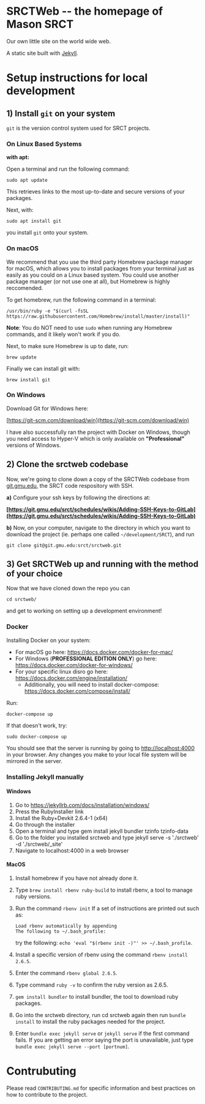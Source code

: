 # SRCTWeb -- the homepage of Mason SRCT

Our own little site on the world wide web.

A static site built with [Jekyll](https://jekyllrb.com/).

# Setup instructions for local development

## 1) Install `git` on your system

`git` is the version control system used for SRCT projects.

### On Linux Based Systems

**with apt:**

Open a terminal and run the following command:

    sudo apt update

This retrieves links to the most up-to-date and secure versions of your packages.

Next, with:

    sudo apt install git

you install `git` onto your system.

### On macOS

We recommend that you use the third party Homebrew package manager for macOS,
which allows you to install packages from your terminal just as easily as you
could on a Linux based system. You could use another package manager (or not
use one at all), but Homebrew is highly reccomended.

To get homebrew, run the following command in a terminal:

    /usr/bin/ruby -e "$(curl -fsSL https://raw.githubusercontent.com/Homebrew/install/master/install)"

**Note**: You do NOT need to use `sudo` when running any Homebrew commands, and
it likely won't work if you do.

Next, to make sure Homebrew is up to date, run:

    brew update

Finally we can install git with:

    brew install git

### On Windows

Download Git for Windows here:

[https://git-scm.com/download/win](https://git-scm.com/download/win)

I have also successfully ran the project with Docker on Windows, though you need
access to Hyper-V which is only available on **"Professional"** versions of Windows.

## 2) Clone the srctweb codebase

Now, we're going to clone down a copy of the SRCTWeb codebase from [git.gmu.edu](https://git.gmu.edu/srct/srctweb),
the SRCT code respository with SSH.

**a)** Configure your ssh keys by following the directions at:

**[https://git.gmu.edu/srct/schedules/wikis/Adding-SSH-Keys-to-GitLab](https://git.gmu.edu/srct/schedules/wikis/Adding-SSH-Keys-to-GitLab)**

**b)** Now, on your computer, navigate to the directory in which you want to download the project (ie. perhaps one called `~/development/SRCT`), and run

    git clone git@git.gmu.edu:srct/srctweb.git

## 3) Get SRCTWeb up and running with the method of your choice

Now that we have cloned down the repo you can

    cd srctweb/

and get to working on setting up a development environment!

### Docker

Installing Docker on your system:

* For macOS go here: https://docs.docker.com/docker-for-mac/
* For Windows (**PROFESSIONAL EDITION ONLY**) go here: https://docs.docker.com/docker-for-windows/
* For your specific linux disro go here: https://docs.docker.com/engine/installation/
  * Additionally, you will need to install docker-compose: https://docs.docker.com/compose/install/

Run:

    docker-compose up

If that doesn't work, try:

    sudo docker-compose up

You should see that the server is running by going to [http://localhost:4000](http://localhost:4000) in your browser. Any changes you make to your local file system will be mirrored in the server.

### Installing Jekyll manually

#### Windows

1. Go to https://jekyllrb.com/docs/installation/windows/
2. Press the RubyInstaller link
3. Install the Ruby+Devkit 2.6.4-1 (x64)
4. Go through the installer
5. Open a terminal and type gem install jekyll bundler tzinfo tzinfo-data
6. Go to the folder you installed srctweb and type jekyll serve -s './srctweb' -d './srctweb/_site'
9. Navigate to localhost:4000 in a web browser

#### MacOS

1. Install homebrew if you have not already done it.
2. Type `brew install rbenv ruby-build` to install rbenv, a tool to manage ruby versions.
3. Run the command `rbenv init`
    If a set of instructions are printed out such as:
     ```
     Load rbenv automatically by appending
     The following to ~/.bash_profile:
     ```
    
    try the following: `echo 'eval "$(rbenv init -)"' >> ~/.bash_profile`.
4. Install a specific version of rbenv using the command `rbenv install 2.6.5`.
5. Enter the command `rbenv global 2.6.5`.
6. Type command `ruby -v` to confirm the ruby version as 2.6.5.
7. `gem install bundler` to install bundler, the tool to download ruby packages.
8. Go into the srctweb directory, run cd srctweb again then run `bundle install` to
    install the ruby packages needed for the project.
9. Enter `bundle exec jekyll serve` or `jekyll serve` if the first command fails.
    If you are getting an error saying the port is unavailable, just type `bundle exec jekyll serve --port [portnum]`.

# Contrubuting

Please read `CONTRIBUTING.md` for specific information and best practices on how
to contribute to the project.
